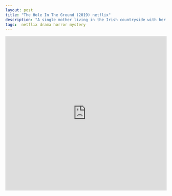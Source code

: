 ```yaml
---
layout: post
title: "The Hole In The Ground (2019) netflix"
description: "A single mother living in the Irish countryside with her son begins to suspect he may not be her son at all, and fears his increasingly disturbing behavior is linked to a mysterious sinkhole in the forest behind their house. "
tags:  netflix drama horror mystery
---
```




<div class="responsive-container">
<iframe src="https://drive.google.com/file/d/1YqBlSdAh5S_8_qVhfWv0FuBgqv3GvNfg/preview" frameborder="0" marginwidth="0" marginheight="0" scrolling="NO" width="100%" height="480" allowfullscreen></iframe>
<div style="width: 80px; height: 80px; position: absolute; opacity: 0; right: 0px; top: 0px;"> </div></div>